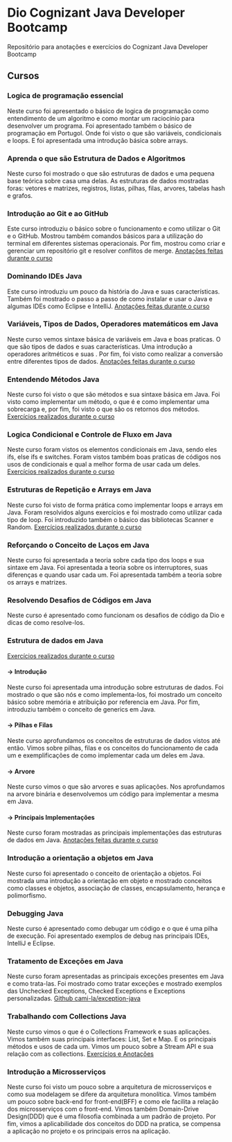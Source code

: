 # Dio Cognizant Java Developer Bootcamp

Repositório para anotações e exercícios do Cognizant Java Developer Bootcamp

## Cursos

### Logica de programação essencial

Neste curso foi apresentado o básico de logica de programação como entendimento de um algoritmo e como montar um raciocínio para desenvolver um programa.
Foi apresentado também o básico de programação em Portugol. Onde foi visto o que são variáveis, condicionais e loops. E foi apresentada uma introdução básica sobre arrays.

### Aprenda o que são Estrutura de Dados e Algoritmos

Neste curso foi mostrado o que são estruturas de dados e uma pequena base teórica sobre casa uma delas. As estruturas de dados mostradas foras: vetores e matrizes, registros, listas, pilhas, filas, arvores, tabelas hash e grafos.

### Introdução ao Git e ao GitHub

Este curso introduziu o básico sobre o funcionamento e como utilizar o Git e o GitHub. Mostrou também comandos básicos para a utilização do terminal em diferentes sistemas operacionais. Por fim, mostrou como criar e gerenciar um repositório git e resolver conflitos de merge.
[Anotações feitas durante o curso](./Introdução%20ao%20Git%20e%20ao%20GitHub/anotações.md)

### Dominando IDEs Java

Este curso introduziu um pouco da história do Java e suas características. Também foi mostrado o passo a passo de como instalar e usar o Java e algumas IDEs como Eclipse e IntelliJ. [Anotações feitas durante o curso](./Dominando%20IDEs%20Java/anotações.md)

### Variáveis, Tipos de Dados, Operadores matemáticos em Java

Neste curso vemos sintaxe básica de variáveis em Java e boas praticas. O que são tipos de dados e suas características. Uma introdução a operadores aritméticos e suas . Por fim, foi visto como realizar a conversão entre diferentes tipos de dados. [Anotações feitas durante o curso](./Variáveis,%20tipos%20de%20dados%20e%20operadores%20matemáticos%20em%20Java/anotações.md)

### Entendendo Métodos Java

Neste curso foi visto o que são métodos e sua sintaxe básica em Java. Foi visto como implementar um método, o que é e como implementar uma sobrecarga e, por fim, foi visto o que são os retornos dos métodos. [Exercícios realizados durante o curso](./Entendendo%20Métodos%20Java/exercicios/)

### Logica Condicional e Controle de Fluxo em Java

Neste curso foram vistos os elementos condicionais em Java, sendo eles ifs, else ifs e switches. Foram vistos também boas praticas de códigos nos usos de condicionais e qual a melhor forma de usar cada um deles. [Exercícios realizados durante o curso](./Logica%20Condicional%20e%20Controle%20de%20Fluxo%20em%20Java/exercicios/)

### Estruturas de Repetição e Arrays em Java

Neste curso foi visto de forma prática como implementar loops e arrays em Java. Foram resolvidos alguns exercícios e foi mostrado como utilizar cada tipo de loop. Foi introduzido também o básico das bibliotecas Scanner e Random. [Exercícios realizados durante o curso](./Estruturas%20de%20Repetição%20e%20Arrays%20em%20Java/Exercicios/src/)

### Reforçando o Conceito de Laços em Java

Neste curso foi apresentada a teoria sobre cada tipo dos loops e sua sintaxe em Java. Foi apresentada a teoria sobre os interruptores, suas diferenças e quando usar cada um. Foi apresentada também a teoria sobre os arrays e matrizes.

### Resolvendo Desafios de Códigos em Java

Neste curso é apresentado como funcionam os desafios de código da Dio e dicas de como resolve-los.

### Estrutura de dados em Java

[Exercícios realizados durante o curso](./Estrutura%20de%20dados%20em%20Java/)

#### -> Introdução

Neste curso foi apresentada uma introdução sobre estruturas de dados. Foi mostrado o que são nós e como implementa-los, foi mostrado um conceito básico sobre memória e atribuição por referencia em Java. Por fim, introduziu também o conceito de generics em Java.

#### -> Pilhas e Filas

Neste curso aprofundamos os conceitos de estruturas de dados vistos até então. Vimos sobre pilhas, filas e os conceitos do funcionamento de cada um e exemplificações de como implementar cada um deles em Java.

#### -> Arvore

Neste curso vimos o que são arvores e suas aplicações. Nos aprofundamos na arvore binária e desenvolvemos um código para implementar a mesma em Java.

#### -> Principais Implementações

Neste curso foram mostradas as principais implementações das estruturas de dados em Java. [Anotações feitas durante o curso](./Estrutura%20de%20dados%20em%20Java/Principais%20Implementações.md)

### Introdução a orientação a objetos em Java

Neste curso foi apresentado o conceito de orientação a objetos. Foi mostrada uma introdução a orientação em objeto e mostrado conceitos como classes e objetos, associação de classes, encapsulamento, herança e polimorfismo.

### Debugging Java

Neste curso é apresentado como debugar um código e o que é uma pilha de execução. Foi apresentado exemplos de debug nas principais IDEs, IntelliJ e Eclipse.

### Tratamento de Exceções em Java

Neste curso foram apresentadas as principais exceções presentes em Java e como trata-las. Foi mostrado como tratar exceções e mostrado exemplos das Unchecked Exceptions, Checked Exceptions e Exceptions personalizadas. [Github cami-la/exception-java](https://github.com/cami-la/exceptions-java)

### Trabalhando com Collections Java

Neste curso vimos o que é o Collections Framework e suas aplicações. Vimos também suas principais interfaces: List, Set e Map. E os principais métodos e usos de cada um. Vimos um pouco sobre a Stream API e sua relação com as collections. [Exercícios e Anotações](./Trabalhando%20com%20Collections%20Java/)

### Introdução a Microsserviços

Neste curso foi visto um pouco sobre a arquitetura de microsserviços e como sua modelagem se difere da arquitetura monolítica. Vimos também um pouco sobre back-end for front-end(BFF) e como ele facilita a relação dos microsserviços com o front-end. Vimos também Domain-Drive Design(DDD) que é uma filosofia combinada a um padrão de projeto. Por fim, vimos a aplicabilidade dos conceitos do  DDD na pratica, se compensa a aplicação no projeto e os principais erros na aplicação.
